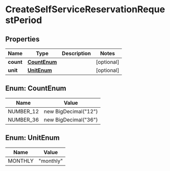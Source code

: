 

# CreateSelfServiceReservationRequestPeriod


## Properties

| Name | Type | Description | Notes |
|------------ | ------------- | ------------- | -------------|
|**count** | [**CountEnum**](#CountEnum) |  |  [optional] |
|**unit** | [**UnitEnum**](#UnitEnum) |  |  [optional] |



## Enum: CountEnum

| Name | Value |
|---- | -----|
| NUMBER_12 | new BigDecimal(&quot;12&quot;) |
| NUMBER_36 | new BigDecimal(&quot;36&quot;) |



## Enum: UnitEnum

| Name | Value |
|---- | -----|
| MONTHLY | &quot;monthly&quot; |



